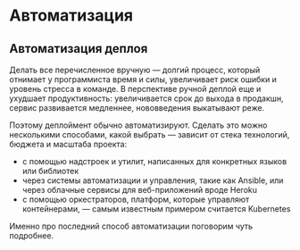 # Автоматизация

## Автоматизация деплоя

Делать все перечисленное вручную — долгий процесс, который отнимает у программиста время и силы, увеличивает риск ошибки и уровень стресса в команде. В перспективе ручной деплой еще и ухудшает продуктивность: увеличивается срок до выхода в продакшн, сервис развивается медленнее, нововведения выкатывают реже.

Поэтому деплоймент обычно автоматизируют. Сделать это можно несколькими способами, какой выбрать — зависит от стека технологий, бюджета и масштаба проекта:

* с помощью надстроек и утилит, написанных для конкретных языков или библиотек
* через системы автоматизации и управления, такие как Ansible, или через облачные сервисы для веб-приложений вроде Heroku
* с помощью оркестраторов, платформ, которые управляют контейнерами, — самым известным примером считается Kubernetes

Именно про последний способ автоматизации поговорим чуть подробнее.&#x20;
